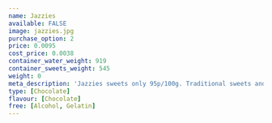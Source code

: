 ```yaml
---
name: Jazzies
available: FALSE
image: jazzies.jpg
purchase_option: 2
price: 0.0095
cost_price: 0.0038
container_water_weight: 919
container_sweets_weight: 545
weight: 0
meta_description: 'Jazzies sweets only 95p/100g. Traditional sweets and more at Humbugs Confectionery Store. Specialists in satisfying your sweet tooth!'
type: [Chocolate]
flavour: [Chocolate]
free: [Alcohol, Gelatin]
---
```

